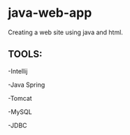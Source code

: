 # java-web-app
Creating a web site using java and html.

TOOLS:
--------
  -Intellij
  
  -Java Spring
  
  -Tomcat
  
  -MySQL
  
  -JDBC
  
  
  
  
